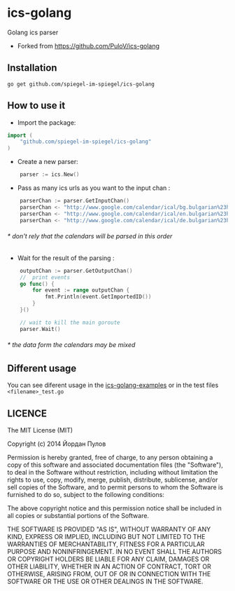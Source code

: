 # ics-golang

Golang ics parser

- Forked from https://github.com/PuloV/ics-golang

## Installation

`go get github.com/spiegel-im-spiegel/ics-golang`

## How to use it

* Import the package:
```go
import (
    "github.com/spiegel-im-spiegel/ics-golang"
)
```
* Create a new parser:
```go
    parser := ics.New()
```
* Pass as many ics urls as you want to the input chan :
```go
    parserChan := parser.GetInputChan()
    parserChan <- "http://www.google.com/calendar/ical/bg.bulgarian%23holiday%40group.v.calendar.google.com/public/basic.ics"
    parserChan <- "http://www.google.com/calendar/ical/en.bulgarian%23holiday%40group.v.calendar.google.com/public/basic.ics"
    parserChan <- "http://www.google.com/calendar/ical/de.bulgarian%23holiday%40group.v.calendar.google.com/public/basic.ics"
```

###### * don't rely that the calendars will be parsed in this order

* Wait for the result of the parsing :
```go
    outputChan := parser.GetOutputChan()
    //  print events
    go func() {
        for event := range outputChan {
            fmt.Println(event.GetImportedID())
        }
    }()

    // wait to kill the main goroute
    parser.Wait()
```

###### * the data form the calendars may be mixed

## Different usage

You can see diferent usage in the [ics-golang-examples](https://github.com/PuloV/ics-golang-examples) or in the test files `<filename>_test.go`

## LICENCE

The MIT License (MIT)

Copyright (c) 2014 Йордан Пулов

Permission is hereby granted, free of charge, to any person obtaining a copy
of this software and associated documentation files (the "Software"), to deal
in the Software without restriction, including without limitation the rights
to use, copy, modify, merge, publish, distribute, sublicense, and/or sell
copies of the Software, and to permit persons to whom the Software is
furnished to do so, subject to the following conditions:

The above copyright notice and this permission notice shall be included in all
copies or substantial portions of the Software.

THE SOFTWARE IS PROVIDED "AS IS", WITHOUT WARRANTY OF ANY KIND, EXPRESS OR
IMPLIED, INCLUDING BUT NOT LIMITED TO THE WARRANTIES OF MERCHANTABILITY,
FITNESS FOR A PARTICULAR PURPOSE AND NONINFRINGEMENT. IN NO EVENT SHALL THE
AUTHORS OR COPYRIGHT HOLDERS BE LIABLE FOR ANY CLAIM, DAMAGES OR OTHER
LIABILITY, WHETHER IN AN ACTION OF CONTRACT, TORT OR OTHERWISE, ARISING FROM,
OUT OF OR IN CONNECTION WITH THE SOFTWARE OR THE USE OR OTHER DEALINGS IN THE
SOFTWARE.

